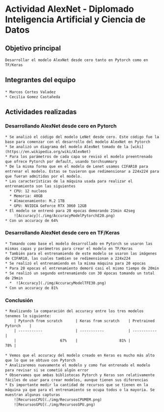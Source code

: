 # Actividad AlexNet - Diplomado Inteligencia Artificial y Ciencia de Datos

## Objetivo principal

    Desarrollar el modelo AlexNet desde cero tanto en Pytorch como en TF/Keras

## Integrantes del equipo

    * Marcos Cortes Valadez
    * Cecilia Gomez Castañeda

## Actividades realizadas

### Desarrollando AlexNet desde cero en Pytorch 

    * Se analizó el código del modelo LeNet desde cero. Este código fue la base para comenzar con el desarrollo del modelo AlexNet en Pytorch
    * Se analizó un diagrama del modelo AlexNet tomado de la [wiki](https://en.wikipedia.org/wiki/AlexNet)
    * Para los parámetros de cada capa se revisó el modelo preentrenado que ofrece Pytorch por default, usando torchsummary
    * De la misma forma que en el modelo de Lenet usamos CIFAR10 para entrenar el modelo. Estas se tuvieron que redimensionar a 224x224 para que fueran admitidas por el modelo.
    * Las características de la máquina usada para realizar el entrenamiento son las siguientes
      * CPU: 12 nucleos
      * Memoria: 40GB
      * Almacenamiento: M.2 1TB
      * GPU: NVIDIA GeForce RTX 3060 12GB
    * El modelo se entrenó para 20 epocas demorando 21min 42seg
        ![Accuracy](./img/AccuracyModelPytorchE20.png)
    * Con un accuracy de 64%

### Desarrollando AlexNet desde cero en TF/Keras

    * Tomando como base el modelo desarrollado en Pytorch se usaron las mismas capas y parámetros para crear el modelo en TF/Keras
    * También para el entrenamiendo de este modelo se usaron las imágenes de CIFAR10, las cuales tambien se redimensionan a 224x224
    * Se realizó el entrenamiendo en la misma máquina para 20 epocas
    * Para 20 epocas el entrenamiento demoró casi el mismo tiempo de 20min
    * Se realizó un segundo entrenamiendo con 30 épocas tomando un total de 29min
      *  ![Accuracy](./img/AccuracyModelTFE30.png)
    * Con un accuracy de 81%

### Conclusión

    * Realizando la comparación del accuracy entre los tres modelos tenemos lo siguiente:
        | Pytorch from scratch      | Keras from scratch    | Pretrained Pytorch    |
        | -----------               | -----------           | -----------           | 
        |                    67%    |                   81% |                   78% |

    * Vemos que el accuracy del modelo creado en Keras es mucho más alto que lo que se obtuvo con Pytorch
    * Analizaremos nuevamente el modelo y como fue entrenado el modelo para revisar si se cometió algún error
    * Observamos que ambas bibliotecas Pytorch y Keras son relativamente fáciles de usar para crear modelos, aunque tienen sus diferencias
    * Es importante medir la cantidad de recursos que se tienen en la máquina ya que para el entrenamiento se ocupa todos o la mayoria. Se muestran algunas capturas
        ![RecursosCPU](./img/RecursosCPUMEM.png)
        ![RecursosGPU](./img/RecursosGPU.png)





